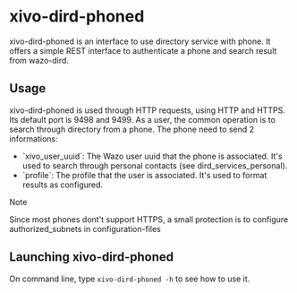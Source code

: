 # xivo-dird-phoned

xivo-dird-phoned is an interface to use directory service with phone. It
offers a simple REST interface to authenticate a phone and search result
from <span data-role="ref">wazo-dird</span>.

## Usage

xivo-dird-phoned is used through HTTP requests, using HTTP and HTTPS.
Its default port is 9498 and 9499. As a user, the common operation is to
search through directory from a phone. The phone need to send 2
informations:

  - \`xivo\_user\_uuid\`: The Wazo user uuid that the phone is
    associated. It's used to search through personal contacts (see
    <span data-role="ref">dird\_services\_personal</span>).
  - \`profile\`: The profile that the user is associated. It's used to
    format results as configured.

<div class="note">

<div class="admonition-title">

Note

</div>

Since most phones dont't support HTTPS, a small protection is to
configure authorized\_subnets in
<span data-role="ref">configuration-files</span>

</div>

## Launching xivo-dird-phoned

On command line, type `xivo-dird-phoned -h` to see how to use it.
